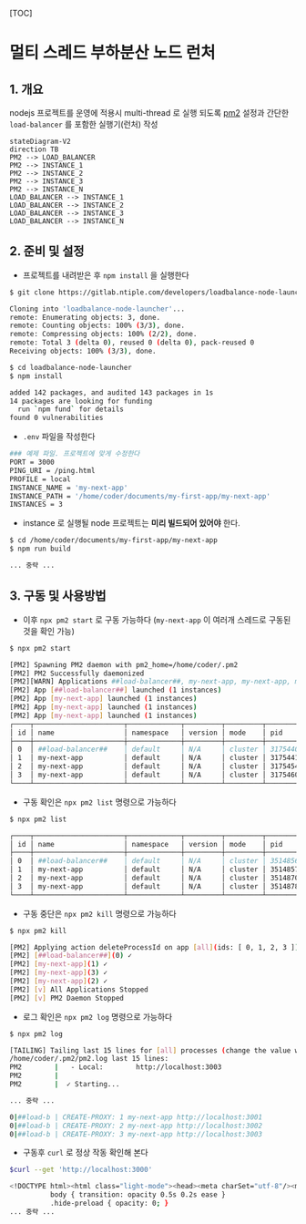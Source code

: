 [TOC]

# 멀티 스레드 부하분산 노드 런처

## 1. 개요

nodejs 프로젝트를 운영에 적용시 multi-thread 로 실행 되도록 [pm2](https://pm2.keymetrics.io/) 설정과 간단한 `load-balancer` 를 포함한 실행기(런처) 작성

<!--[-------------------------------------------------------------------------->
```mermaid
stateDiagram-V2
direction TB
PM2 --> LOAD_BALANCER
PM2 --> INSTANCE_1
PM2 --> INSTANCE_2
PM2 --> INSTANCE_3
PM2 --> INSTANCE_N
LOAD_BALANCER --> INSTANCE_1
LOAD_BALANCER --> INSTANCE_2
LOAD_BALANCER --> INSTANCE_3
LOAD_BALANCER --> INSTANCE_N
```
<!--]-------------------------------------------------------------------------->

## 2. 준비 및 설정

- 프로젝트를 내려받은 후 `npm install` 을 실행한다

<!--[-------------------------------------------------------------------------->
```bash
$ git clone https://gitlab.ntiple.com/developers/loadbalance-node-launcher.git

Cloning into 'loadbalance-node-launcher'...
remote: Enumerating objects: 3, done.
remote: Counting objects: 100% (3/3), done.
remote: Compressing objects: 100% (2/2), done.
remote: Total 3 (delta 0), reused 0 (delta 0), pack-reused 0
Receiving objects: 100% (3/3), done.

$ cd loadbalance-node-launcher
$ npm install

added 142 packages, and audited 143 packages in 1s
14 packages are looking for funding
  run `npm fund` for details
found 0 vulnerabilities
```
<!--]-------------------------------------------------------------------------->

- `.env` 파일을 작성한다

<!--[-------------------------------------------------------------------------->
```bash
### 예제 파일. 프로젝트에 맞게 수정한다
PORT = 3000
PING_URI = /ping.html
PROFILE = local
INSTANCE_NAME = 'my-next-app'
INSTANCE_PATH = '/home/coder/documents/my-first-app/my-next-app'
INSTANCES = 3
```
<!--]-------------------------------------------------------------------------->

- instance 로 실행될 node 프로젝트는 **미리 빌드되어 있어야** 한다.

<!--[-------------------------------------------------------------------------->
```bash
$ cd /home/coder/documents/my-first-app/my-next-app
$ npm run build

... 중략 ...
```
<!--]-------------------------------------------------------------------------->

## 3. 구동 및 사용방법

- 이후 `npx pm2 start` 로 구동 가능하다 (`my-next-app` 이 여러개 스레드로 구동된 것을 확인 가능)

<!--[-------------------------------------------------------------------------->
```bash
$ npx pm2 start

[PM2] Spawning PM2 daemon with pm2_home=/home/coder/.pm2
[PM2] PM2 Successfully daemonized
[PM2][WARN] Applications ##load-balancer##, my-next-app, my-next-app, my-next-app not running, starting...
[PM2] App [##load-balancer##] launched (1 instances)
[PM2] App [my-next-app] launched (1 instances)
[PM2] App [my-next-app] launched (1 instances)
[PM2] App [my-next-app] launched (1 instances)
┌────┬──────────────────────┬─────────────┬─────────┬─────────┬──────────┬────────┬──────┬───────────┬──────────┬──────────┬──────────┬──────────┐
│ id │ name                 │ namespace   │ version │ mode    │ pid      │ uptime │ ↺    │ status    │ cpu      │ mem      │ user     │ watching │
├────┼──────────────────────┼─────────────┼─────────┼─────────┼──────────┼────────┼──────┼───────────┼──────────┼──────────┼──────────┼──────────┤
│ 0  │ ##load-balancer##    │ default     │ N/A     │ cluster │ 3175440  │ 0s     │ 0    │ online    │ 0%       │ 54.9mb   │ coder    │ disabled │
│ 1  │ my-next-app          │ default     │ N/A     │ cluster │ 3175441  │ 0s     │ 0    │ online    │ 0%       │ 54.0mb   │ coder    │ disabled │
│ 2  │ my-next-app          │ default     │ N/A     │ cluster │ 3175454  │ 0s     │ 0    │ online    │ 0%       │ 49.9mb   │ coder    │ disabled │
│ 3  │ my-next-app          │ default     │ N/A     │ cluster │ 3175460  │ 0s     │ 0    │ online    │ 0%       │ 47.0mb   │ coder    │ disabled │
└────┴──────────────────────┴─────────────┴─────────┴─────────┴──────────┴────────┴──────┴───────────┴──────────┴──────────┴──────────┴──────────┘
```
<!--]-------------------------------------------------------------------------->

- 구동 확인은 `npx pm2 list` 명령으로 가능하다

<!--[-------------------------------------------------------------------------->
```bash
$ npx pm2 list

┌────┬──────────────────────┬─────────────┬─────────┬─────────┬──────────┬────────┬──────┬───────────┬──────────┬──────────┬──────────┬──────────┐
│ id │ name                 │ namespace   │ version │ mode    │ pid      │ uptime │ ↺    │ status    │ cpu      │ mem      │ user     │ watching │
├────┼──────────────────────┼─────────────┼─────────┼─────────┼──────────┼────────┼──────┼───────────┼──────────┼──────────┼──────────┼──────────┤
│ 0  │ ##load-balancer##    │ default     │ N/A     │ cluster │ 3514856  │ 20m    │ 0    │ online    │ 0%       │ 77.4mb   │ coder    │ disabled │
│ 1  │ my-next-app          │ default     │ N/A     │ cluster │ 3514857  │ 20m    │ 0    │ online    │ 0%       │ 65.2mb   │ coder    │ disabled │
│ 2  │ my-next-app          │ default     │ N/A     │ cluster │ 3514870  │ 20m    │ 0    │ online    │ 0%       │ 65.0mb   │ coder    │ disabled │
│ 3  │ my-next-app          │ default     │ N/A     │ cluster │ 3514878  │ 20m    │ 0    │ online    │ 0%       │ 64.8mb   │ coder    │ disabled │
└────┴──────────────────────┴─────────────┴─────────┴─────────┴──────────┴────────┴──────┴───────────┴──────────┴──────────┴──────────┴──────────┘
```
<!--]-------------------------------------------------------------------------->

- 구동 중단은 `npx pm2 kill` 명령으로 가능하다

<!--[-------------------------------------------------------------------------->
```bash
$ npx pm2 kill

[PM2] Applying action deleteProcessId on app [all](ids: [ 0, 1, 2, 3 ])
[PM2] [##load-balancer##](0) ✓
[PM2] [my-next-app](1) ✓
[PM2] [my-next-app](3) ✓
[PM2] [my-next-app](2) ✓
[PM2] [v] All Applications Stopped
[PM2] [v] PM2 Daemon Stopped
```
<!--]-------------------------------------------------------------------------->

- 로그 확인은 `npx pm2 log` 명령으로 가능하다

<!--[-------------------------------------------------------------------------->
```bash
$ npx pm2 log

[TAILING] Tailing last 15 lines for [all] processes (change the value with --lines option)
/home/coder/.pm2/pm2.log last 15 lines:
PM2        |   - Local:        http://localhost:3003
PM2        | 
PM2        |  ✓ Starting...

... 중략 ...

0|##load-b | CREATE-PROXY: 1 my-next-app http://localhost:3001
0|##load-b | CREATE-PROXY: 2 my-next-app http://localhost:3002
0|##load-b | CREATE-PROXY: 3 my-next-app http://localhost:3003
```
<!--]-------------------------------------------------------------------------->

- 구동후 `curl` 로 정상 작동 확인해 본다

<!--[-------------------------------------------------------------------------->
```bash
$curl --get 'http://localhost:3000'

<!DOCTYPE html><html class="light-mode"><head><meta charSet="utf-8"/><meta name="viewport" content="width=device-width"/><meta name="next-head-count" content="2"/><meta http-equiv="cache-control" content="max-age=0"/><meta http-equiv="cache-control" content="no-cache"/><meta http-equiv="expires" content="0"/><meta http-equiv="expires" content="Tue, 01 Jan 1980 1:00:00 GMT"/><meta http-equiv="pragma" content="no-cache"/><script>window.globalThis = window;</script><link rel="preload" type="font/woff2" href="/assets/fonts/jal-onuel.woff" as="font"/><link rel="stylesheet" type="text/css" href="/assets/fonts/jal-onuel.css"/><meta name="revised" content="2024-08-11T02:04:30.196+09:00"/><style>
          body { transition: opacity 0.5s 0.2s ease }
          .hide-preload { opacity: 0; }
... 중략 ...
```
<!--]-------------------------------------------------------------------------->
